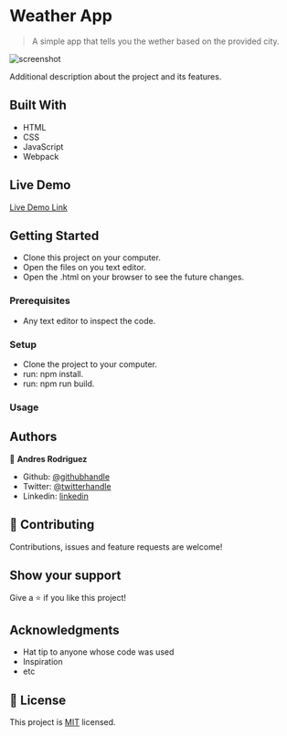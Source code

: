 # Weather App

> A simple app that tells you the wether based on the provided city.

![screenshot](https://ibb.co/ZfF7gnR)

Additional description about the project and its features.

## Built With

- HTML
- CSS
- JavaScript
- Webpack

## Live Demo

[Live Demo Link](https://livedemo.com)


## Getting Started

- Clone this project on your computer.
- Open the files on you text editor.
- Open the .html on your browser to see the future changes.

### Prerequisites

- Any text editor to inspect the code. 

### Setup

- Clone the project to your computer.
- run: npm install.
- run: npm run build.
    
### Usage

## Authors

👤 **Andres Rodriguez**

- Github: [@githubhandle](https://github.com/andynarg)
- Twitter: [@twitterhandle](https://twitter.com/twitterhandle)
- Linkedin: [linkedin](https://linkedin.com/linkedinhandle)

## 🤝 Contributing

Contributions, issues and feature requests are welcome!

## Show your support

Give a ⭐️ if you like this project!

## Acknowledgments

- Hat tip to anyone whose code was used
- Inspiration
- etc

## 📝 License

This project is [MIT](lic.url) licensed.